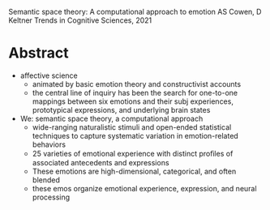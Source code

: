 Semantic space theory: A computational approach to emotion
AS Cowen, D Keltner 
Trends in Cognitive Sciences, 2021

# Abstract

* affective science
  * animated by basic emotion theory and constructivist accounts
  * the central line of inquiry has been the
    search for one-to-one mappings between six emotions and their
    subj experiences, prototypical expressions, and underlying brain states
* We: semantic space theory, a computational approach
  * wide-ranging naturalistic stimuli and open-ended statistical techniques to
    capture systematic variation in emotion-related behaviors
  * 25 varieties of emotional experience with
    distinct proﬁles of associated antecedents and expressions
  * These emotions are high-dimensional, categorical, and often blended
  * these emos organize emotional experience, expression, and neural processing
